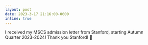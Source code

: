 ```yaml
---
layout: post
date: 2023-3-17 21:16:00-0600
inline: true
---
```


I received my MSCS admission letter from Stanford, starting Autumn Quarter 2023-2024! Thank you Stanford! 🌲

